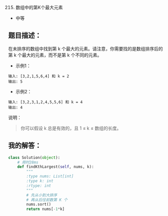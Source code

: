 215. 数组中的第K个最大元素

- 中等

## 题目描述：
在未排序的数组中找到第 k 个最大的元素。请注意，你需要找的是数组排序后的第 k 个最大的元素，而不是第 k 个不同的元素。

- 示例1：
```
输入: [3,2,1,5,6,4] 和 k = 2
输出: 5
```

- 示例2：
```
输入: [3,2,3,1,2,4,5,5,6] 和 k = 4
输出: 4
```

说明：
> 你可以假设 k 总是有效的，且 1 ≤ k ≤ 数组的长度。

## 我的解答：
``` python
class Solution(object):
    # 用时28ms
    def findKthLargest(self, nums, k):
        """
        :type nums: List[int]
        :type k: int
        :rtype: int
        """
        # 先从小到大排序
        # 再从后往前数第 K 个
        nums.sort()
        return nums[-1*k]
```
